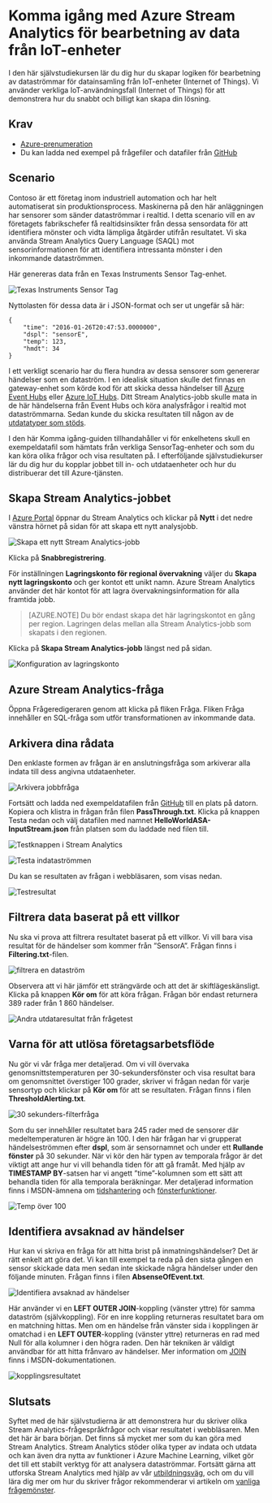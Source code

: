 <properties
    pageTitle="Komma igång med Azure Stream Analytics för bearbetning av data från IoT-enheter. | Stream Analytics"
    description="IoT-sensortaggar och dataströmmar med dataströmsanalys och realtidsbearbetning av data"
    keywords="iot-lösning, komma igång med iot"
    services="stream-analytics"
    documentationCenter=""
    authors="jeffstokes72"
    manager="paulettm"
    editor="cgronlun"
/>

<tags 
    ms.service="stream-analytics" 
    ms.devlang="na" 
    ms.topic="hero-article" 
    ms.tgt_pltfrm="na" 
    ms.workload="data-services" 
    ms.date="08/11/2016"
    ms.author="jeffstok"
/>

# Komma igång med Azure Stream Analytics för bearbetning av data från IoT-enheter

I den här självstudiekursen lär du dig hur du skapar logiken för bearbetning av dataströmmar för datainsamling från IoT-enheter (Internet of Things). Vi använder verkliga IoT-användningsfall (Internet of Things) för att demonstrera hur du snabbt och billigt kan skapa din lösning.

## Krav

-   [Azure-prenumeration](https://azure.microsoft.com/pricing/free-trial/)
-   Du kan ladda ned exempel på frågefiler och datafiler från [GitHub](https://aka.ms/azure-stream-analytics-get-started-iot)

## Scenario

Contoso är ett företag inom industriell automation och har helt automatiserat sin produktionsprocess. Maskinerna på den här anläggningen har sensorer som sänder dataströmmar i realtid. I detta scenario vill en av företagets fabrikschefer få realtidsinsikter från dessa sensordata för att identifiera mönster och vidta lämpliga åtgärder utifrån resultatet. Vi ska använda Stream Analytics Query Language (SAQL) mot sensorinformationen för att identifiera intressanta mönster i den inkommande dataströmmen.

Här genereras data från en Texas Instruments Sensor Tag-enhet.

![Texas Instruments Sensor Tag](./media/stream-analytics-get-started-with-iot-devices/stream-analytics-get-started-with-iot-devices-01.jpg)

Nyttolasten för dessa data är i JSON-format och ser ut ungefär så här:

    
    {
        "time": "2016-01-26T20:47:53.0000000",  
        "dspl": "sensorE",  
        "temp": 123,  
        "hmdt": 34  
    }  
    
I ett verkligt scenario har du flera hundra av dessa sensorer som genererar händelser som en dataström. I en idealisk situation skulle det finnas en gateway-enhet som körde kod för att skicka dessa händelser till [Azure Event Hubs](https://azure.microsoft.com/services/event-hubs/) eller [Azure IoT Hubs](https://azure.microsoft.com/services/iot-hub/). Ditt Stream Analytics-jobb skulle mata in de här händelserna från Event Hubs och köra analysfrågor i realtid mot dataströmmarna. Sedan kunde du skicka resultaten till någon av de [utdatatyper som stöds](stream-analytics-define-outputs.md).

I den här Komma igång-guiden tillhandahåller vi för enkelhetens skull en exempeldatafil som hämtats från verkliga SensorTag-enheter och som du kan köra olika frågor och visa resultaten på. I efterföljande självstudiekurser lär du dig hur du kopplar jobbet till in- och utdataenheter och hur du distribuerar det till Azure-tjänsten.

## Skapa Stream Analytics-jobbet

I [Azure Portal](http://manage.windowsazure.com) öppnar du Stream Analytics och klickar på **Nytt** i det nedre vänstra hörnet på sidan för att skapa ett nytt analysjobb.

![Skapa ett nytt Stream Analytics-jobb](./media/stream-analytics-get-started-with-iot-devices/stream-analytics-get-started-with-iot-devices-02.png)

Klicka på **Snabbregistrering**.

För inställningen **Lagringskonto för regional övervakning** väljer du **Skapa nytt lagringskonto** och ger kontot ett unikt namn. Azure Stream Analytics använder det här kontot för att lagra övervakningsinformation för alla framtida jobb.

> [AZURE.NOTE] Du bör endast skapa det här lagringskontot en gång per region. Lagringen delas mellan alla Stream Analytics-jobb som skapats i den regionen.

Klicka på **Skapa Stream Analytics-jobb** längst ned på sidan.

![Konfiguration av lagringskonto](./media/stream-analytics-get-started-with-iot-devices/stream-analytics-get-started-with-iot-devices-03.jpg)

## Azure Stream Analytics-fråga

Öppna Frågeredigeraren genom att klicka på fliken Fråga. Fliken Fråga innehåller en SQL-fråga som utför transformationen av inkommande data.

## Arkivera dina rådata

Den enklaste formen av frågan är en anslutningsfråga som arkiverar alla indata till dess angivna utdataenheter.

![Arkivera jobbfråga](./media/stream-analytics-get-started-with-iot-devices/stream-analytics-get-started-with-iot-devices-04.png)

Fortsätt och ladda ned exempeldatafilen från [GitHub](https://aka.ms/azure-stream-analytics-get-started-iot) till en plats på datorn. Kopiera och klistra in frågan från filen **PassThrough.txt**. Klicka på knappen Testa nedan och välj datafilen med namnet **HelloWorldASA-InputStream.json** från platsen som du laddade ned filen till.

![Testknappen i Stream Analytics](./media/stream-analytics-get-started-with-iot-devices/stream-analytics-get-started-with-iot-devices-05.png)

![Testa indataströmmen](./media/stream-analytics-get-started-with-iot-devices/stream-analytics-get-started-with-iot-devices-06.png)

Du kan se resultaten av frågan i webbläsaren, som visas nedan.

![Testresultat](./media/stream-analytics-get-started-with-iot-devices/stream-analytics-get-started-with-iot-devices-07.png)

## Filtrera data baserat på ett villkor

Nu ska vi prova att filtrera resultatet baserat på ett villkor. Vi vill bara visa resultat för de händelser som kommer från ”SensorA”. Frågan finns i **Filtering.txt**-filen.

![filtrera en dataström](./media/stream-analytics-get-started-with-iot-devices/stream-analytics-get-started-with-iot-devices-08.png)

Observera att vi här jämför ett strängvärde och att det är skiftlägeskänsligt. Klicka på knappen **Kör om** för att köra frågan. Frågan bör endast returnera 389 rader från 1 860 händelser.

![Andra utdataresultat från frågetest](./media/stream-analytics-get-started-with-iot-devices/stream-analytics-get-started-with-iot-devices-09.png)

## Varna för att utlösa företagsarbetsflöde

Nu gör vi vår fråga mer detaljerad. Om vi vill övervaka genomsnittstemperaturen per 30-sekundersfönster och visa resultat bara om genomsnittet överstiger 100 grader, skriver vi frågan nedan för varje sensortyp och klickar på **Kör om** för att se resultaten. Frågan finns i filen **ThresholdAlerting.txt**.

![30 sekunders-filterfråga](./media/stream-analytics-get-started-with-iot-devices/stream-analytics-get-started-with-iot-devices-10.png)

Som du ser innehåller resultatet bara 245 rader med de sensorer där medeltemperaturen är högre än 100. I den här frågan har vi grupperat händelseströmmen efter **dspl**, som är sensornamnet och under ett **Rullande fönster** på 30 sekunder. När vi kör den här typen av temporala frågor är det viktigt att ange hur vi vill behandla tiden för att gå framåt. Med hjälp av **TIMESTAMP BY**-satsen har vi angett ”time”-kolumnen som ett sätt att behandla tiden för alla temporala beräkningar. Mer detaljerad information finns i MSDN-ämnena om [tidshantering](https://msdn.microsoft.com/library/azure/mt582045.aspx) och [fönsterfunktioner](https://msdn.microsoft.com/library/azure/dn835019.aspx).

![Temp över 100](./media/stream-analytics-get-started-with-iot-devices/stream-analytics-get-started-with-iot-devices-11.png)

## Identifiera avsaknad av händelser

Hur kan vi skriva en fråga för att hitta brist på inmatningshändelser? Det är rätt enkelt att göra det. Vi kan till exempel ta reda på den sista gången en sensor skickade data men sedan inte skickade några händelser under den följande minuten. Frågan finns i filen **AbsenseOfEvent.txt**.

![Identifiera avsaknad av händelser](./media/stream-analytics-get-started-with-iot-devices/stream-analytics-get-started-with-iot-devices-12.png)

Här använder vi en **LEFT OUTER JOIN**-koppling (vänster yttre) för samma dataström (självkoppling). För en inre koppling returneras resultatet bara om en matchning hittas.  Men om en händelse från vänster sida i kopplingen är omatchad i en **LEFT OUTER**-koppling (vänster yttre) returneras en rad med Null för alla kolumner i den högra raden. Den här tekniken är väldigt användbar för att hitta frånvaro av händelser. Mer information om [JOIN](https://msdn.microsoft.com/library/azure/dn835026.aspx) finns i MSDN-dokumentationen.

![kopplingsresultatet](./media/stream-analytics-get-started-with-iot-devices/stream-analytics-get-started-with-iot-devices-13.png)

## Slutsats

Syftet med de här självstudierna är att demonstrera hur du skriver olika Stream Analytics-frågespråkfrågor och visar resultatet i webbläsaren. Men det här är bara början. Det finns så mycket mer som du kan göra med Stream Analytics. Stream Analytics stöder olika typer av indata och utdata och kan även dra nytta av funktioner i Azure Machine Learning, vilket gör det till ett stabilt verktyg för att analysera dataströmmar. Fortsätt gärna att utforska Stream Analytics med hjälp av vår [utbildningsväg](https://azure.microsoft.com/documentation/learning-paths/stream-analytics/), och om du vill lära dig mer om hur du skriver frågor rekommenderar vi artikeln om [vanliga frågemönster](./stream-analytics-stream-analytics-query-patterns.md).



<!--HONumber=sep16_HO1-->


